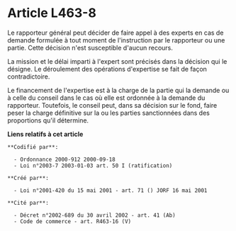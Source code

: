# Article L463-8

Le rapporteur général peut décider de faire appel à des experts en cas de demande formulée à tout moment de l'instruction par
le rapporteur ou une partie. Cette décision n'est susceptible d'aucun recours.

La mission et le délai imparti à l'expert sont précisés dans la décision qui le désigne. Le déroulement des opérations
d'expertise se fait de façon contradictoire.

Le financement de l'expertise est à la charge de la partie qui la demande ou à celle du conseil dans le cas où elle est
ordonnée à la demande du rapporteur. Toutefois, le conseil peut, dans sa décision sur le fond, faire peser la charge
définitive sur la ou les parties sanctionnées dans des proportions qu'il détermine.

**Liens relatifs à cet article**

	**Codifié par**:

	  - Ordonnance 2000-912 2000-09-18
	  - Loi n°2003-7 2003-01-03 art. 50 I (ratification)

	**Créé par**:

	  - Loi n°2001-420 du 15 mai 2001 - art. 71 () JORF 16 mai 2001

	**Cité par**:

	  - Décret n°2002-689 du 30 avril 2002 - art. 41 (Ab)
	  - Code de commerce - art. R463-16 (V)
